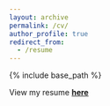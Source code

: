 ```yaml
---
layout: archive
permalink: /cv/
author_profile: true
redirect_from:
  - /resume
---
```


{% include base_path %}

View my resume **[here](https://vivekg-cmu.github.io/files/Resume_Vivek_Gupta.pdf)**
